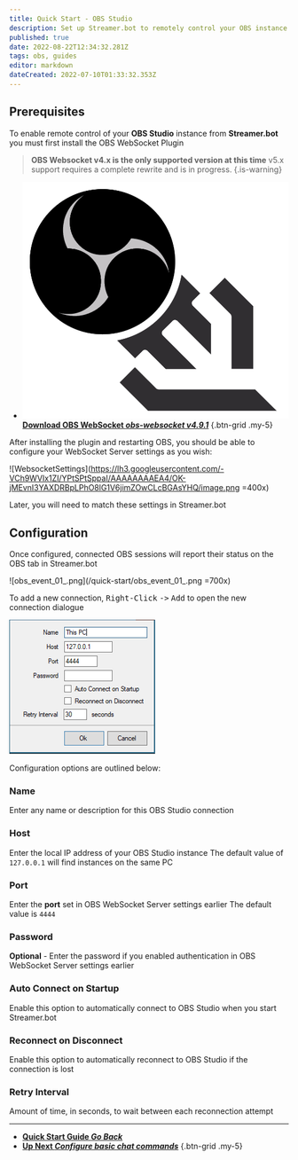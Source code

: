 ```yaml
---
title: Quick Start - OBS Studio
description: Set up Streamer.bot to remotely control your OBS instance
published: true
date: 2022-08-22T12:34:32.281Z
tags: obs, guides
editor: markdown
dateCreated: 2022-07-10T01:33:32.353Z
---
```


## Prerequisites
To enable remote control of your **OBS Studio** instance from **Streamer.bot** you must first install the OBS WebSocket Plugin
> **OBS Websocket v4.x is the only supported version at this time**
> v5.x support requires a complete rewrite and is in progress.
{.is-warning}

- [<img src="/logos/obs-websocket.png"/>**Download OBS WebSocket *<i class="mdi mdi-github"></i> obs-websocket v4.9.1***](https://github.com/obsproject/obs-websocket/releases/tag/4.9.1)
{.btn-grid .my-5}

After installing the plugin and restarting OBS, you should be able to configure your WebSocket Server settings as you wish:

![WebsocketSettings](https://lh3.googleusercontent.com/-VCh9WVIx1ZI/YPtSPtSppaI/AAAAAAAAEA4/OK-jMEvnI3YAXDRBpLPhO8lG1V6jimZOwCLcBGAsYHQ/image.png =400x)

Later, you will need to match these settings in Streamer.bot


## Configuration

Once configured, connected OBS sessions will report their status on the OBS tab in Streamer.bot

![obs_event_01_.png](/quick-start/obs_event_01_.png =700x)

To add a new connection, <kbd>Right-Click</kbd> <kbd>-></kbd> <kbd>Add</kbd> to open the new connection dialogue

![New Connection](/119574587-9adb7e80-bdad-11eb-82c1-ec9ed668a40d.png)

Configuration options are outlined below:

### Name
Enter any name or description for this OBS Studio connection

### Host
Enter the local IP address of your OBS Studio instance
The default value of `127.0.0.1` will find instances on the same PC

### Port
Enter the **port** set in OBS WebSocket Server settings earlier
The default value is `4444`

### Password
**Optional** - Enter the password if you enabled authentication in OBS WebSocket Server settings earlier

### Auto Connect on Startup
Enable this option to automatically connect to OBS Studio when you start Streamer.bot

### Reconnect on Disconnect
Enable this option to automatically reconnect to OBS Studio if the connection is lost

### Retry Interval
Amount of time, in seconds, to wait between each reconnection attempt

---

- [<i class="mdi mdi-chevron-left"></i> **Quick Start Guide *Go Back***](/en/Quick-Start)
- [<i class="mdi mdi-chat"></i> **Up Next *Configure basic chat commands***](/en/Quick-Start/Commands)
{.btn-grid .my-5}
